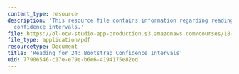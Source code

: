 ```yaml
---
content_type: resource
description: 'This resource file contains information regarding reading for 24: bootstrap
  confidence intervals.'
file: https://ol-ocw-studio-app-production.s3.amazonaws.com/courses/18-05-introduction-to-probability-and-statistics-spring-2014/77906546c17ee79eb6e64194175e82ed_MIT18_05S14_Reading24.pdf
file_type: application/pdf
resourcetype: Document
title: 'Reading for 24: Bootstrap Confidence Intervals'
uid: 77906546-c17e-e79e-b6e6-4194175e82ed
---
```

